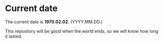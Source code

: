 # Current date

The current date is **1970.02.02.** (YYYY.MM.DD.)

This repository will be good when the world ends, so we will know how long it lasted.